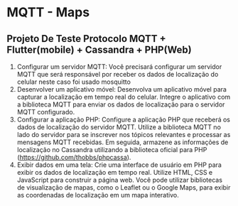 # MQTT - Maps


## Projeto De Teste Protocolo MQTT + Flutter(mobile) + Cassandra + PHP(Web)

1. Configurar um servidor MQTT: Você precisará configurar um servidor MQTT que será responsável por receber os dados de localização do celular neste caso foi usado mosquitto
2. Desenvolver um aplicativo móvel: Desenvolva um aplicativo móvel para capturar a localização em tempo real do celular. Integre o aplicativo com a biblioteca MQTT para enviar os dados de localização para o servidor MQTT configurado.
3. Configurar a aplicação PHP: Configure a aplicação PHP que receberá os dados de localização do servidor MQTT. Utilize a biblioteca MQTT no lado do servidor para se inscrever nos tópicos relevantes e processar as mensagens MQTT recebidas. Em seguida, armazene as informações de localização no Cassandra utilizando a biblioteca oficial para PHP (https://github.com/thobbs/phpcassa).
4. Exibir dados em uma tela: Crie uma interface de usuário em PHP para exibir os dados de localização em tempo real. Utilize HTML, CSS e JavaScript para construir a página web. Você pode utilizar bibliotecas de visualização de mapas, como o Leaflet ou o Google Maps, para exibir as coordenadas de localização em um mapa interativo.
